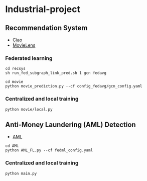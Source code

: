 # Industrial-project
## Recommendation System
- [Ciao](FedML/python/examples/federate/prebuilt_jobs/fedgraphnn/recsys_subgraph_link_pred)
- [MovieLens](FedML/python/examples/federate/prebuilt_jobs/fedgraphnn/movie)
### Federated learning
```
cd recsys
sh run_fed_subgraph_link_pred.sh 1 gcn fedavg
```
```
cd movie
python movie_prediction.py --cf config_fedavg/gcn_config.yaml
```
### Centralized and local training
```
python movie/local.py
```
## Anti-Money Laundering (AML) Detection
- [AML](FedML/python/examples/federate/prebuilt_jobs/fedgraphnn/AML)
```
cd AML
python AML_FL.py --cf fedml_config.yaml
```
### Centralized and local training
```
python main.py
```
